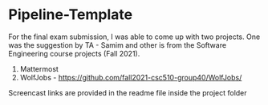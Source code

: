 # Pipeline-Template

For the final exam submission, I was able to come up with two projects. One was the suggestion by TA - Samim and other is from the Software Engineering course projects (Fall 2021). 

1) Mattermost 
2) WolfJobs - https://github.com/fall2021-csc510-group40/WolfJobs/


Screencast links are provided in the readme file inside the project folder
